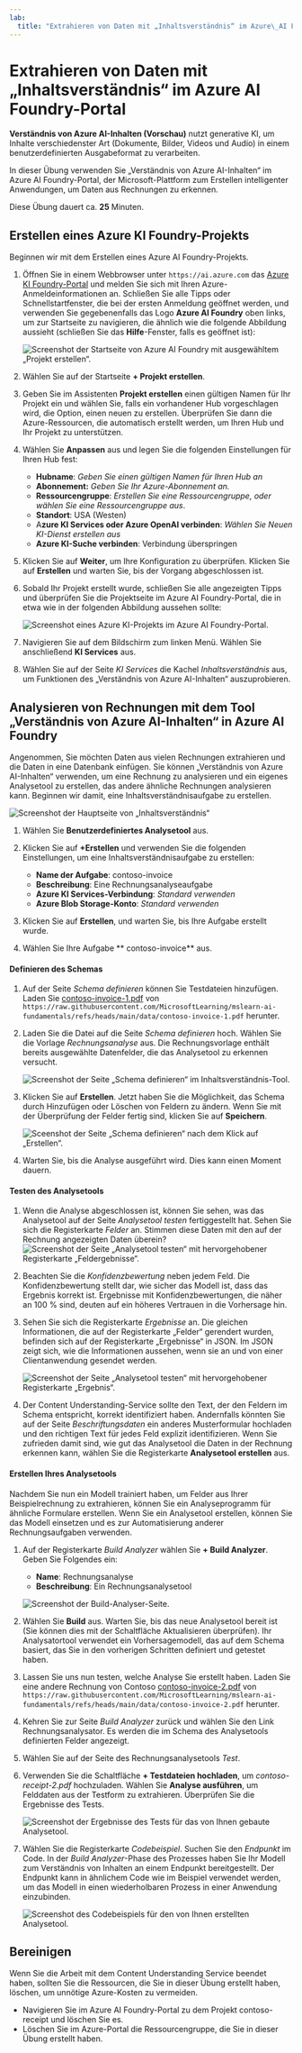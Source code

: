 ```yaml
---
lab:
  title: "Extrahieren von Daten mit „Inhaltsverständnis“ im Azure\_AI Foundry-Portal"
---
```


# Extrahieren von Daten mit „Inhaltsverständnis“ im Azure AI Foundry-Portal

**Verständnis von Azure AI-Inhalten (Vorschau)** nutzt generative KI, um Inhalte verschiedenster Art (Dokumente, Bilder, Videos und Audio) in einem benutzerdefinierten Ausgabeformat zu verarbeiten.

In dieser Übung verwenden Sie „Verständnis von Azure AI-Inhalten“ im Azure AI Foundry-Portal, der Microsoft-Plattform zum Erstellen intelligenter Anwendungen, um Daten aus Rechnungen zu erkennen. 

Diese Übung dauert ca. **25** Minuten.

## Erstellen eines Azure KI Foundry-Projekts

Beginnen wir mit dem Erstellen eines Azure AI Foundry-Projekts.

1. Öffnen Sie in einem Webbrowser unter `https://ai.azure.com` das [Azure KI Foundry-Portal](https://ai.azure.com) und melden Sie sich mit Ihren Azure-Anmeldeinformationen an. Schließen Sie alle Tipps oder Schnellstartfenster, die bei der ersten Anmeldung geöffnet werden, und verwenden Sie gegebenenfalls das Logo **Azure AI Foundry** oben links, um zur Startseite zu navigieren, die ähnlich wie die folgende Abbildung aussieht (schließen Sie das **Hilfe**-Fenster, falls es geöffnet ist):

    ![Screenshot der Startseite von Azure AI Foundry mit ausgewähltem „Projekt erstellen“.](./media/azure-ai-foundry-home-page.png)

1. Wählen Sie auf der Startseite **+ Projekt erstellen**.

1. Geben Sie im Assistenten **Projekt erstellen** einen gültigen Namen für Ihr Projekt ein und wählen Sie, falls ein vorhandener Hub vorgeschlagen wird, die Option, einen neuen zu erstellen. Überprüfen Sie dann die Azure-Ressourcen, die automatisch erstellt werden, um Ihren Hub und Ihr Projekt zu unterstützen.

1. Wählen Sie **Anpassen** aus und legen Sie die folgenden Einstellungen für Ihren Hub fest:
    - **Hubname**: *Geben Sie einen gültigen Namen für Ihren Hub an*
    - **Abonnement:** *Geben Sie Ihr Azure-Abonnement an.*
    - **Ressourcengruppe**: *Erstellen Sie eine Ressourcengruppe, oder wählen Sie eine Ressourcengruppe aus*.
    - **Standort**: USA (Westen) 
    - A**zure KI Services oder Azure OpenAI verbinden**: *Wählen Sie Neuen KI-Dienst erstellen aus*
    - **Azure KI-Suche verbinden**: Verbindung überspringen

1. Klicken Sie auf **Weiter**, um Ihre Konfiguration zu überprüfen. Klicken Sie auf **Erstellen** und warten Sie, bis der Vorgang abgeschlossen ist.

1. Sobald Ihr Projekt erstellt wurde, schließen Sie alle angezeigten Tipps und überprüfen Sie die Projektseite im Azure AI Foundry-Portal, die in etwa wie in der folgenden Abbildung aussehen sollte:

    ![Screenshot eines Azure KI-Projekts im Azure AI Foundry-Portal.](./media/ai-foundry-project.png)
 
1. Navigieren Sie auf dem Bildschirm zum linken Menü. Wählen Sie anschließend **KI Services** aus.

1. Wählen Sie auf der Seite *KI Services* die Kachel *Inhaltsverständnis* aus, um Funktionen des „Verständnis von Azure AI-Inhalten“ auszuprobieren.

## Analysieren von Rechnungen mit dem Tool „Verständnis von Azure AI-Inhalten“ in Azure AI Foundry 

Angenommen, Sie möchten Daten aus vielen Rechnungen extrahieren und die Daten in eine Datenbank einfügen. Sie können „Verständnis von Azure AI-Inhalten“ verwenden, um eine Rechnung zu analysieren und ein eigenes Analysetool zu erstellen, das andere ähnliche Rechnungen analysieren kann. Beginnen wir damit, eine Inhaltsverständnisaufgabe zu erstellen.

![Screenshot der Hauptseite von „Inhaltsverständnis“](./media/content-understanding/content-understanding-1.png)

1. Wählen Sie **Benutzerdefiniertes Analysetool** aus. 

1. Klicken Sie auf **+Erstellen** und verwenden Sie die folgenden Einstellungen, um eine Inhaltsverständnisaufgabe zu erstellen:
    - **Name der Aufgabe**: contoso-invoice
    - **Beschreibung**: Eine Rechnungsanalyseaufgabe
    - **Azure KI Services-Verbindung**: *Standard verwenden*
    - **Azure Blob Storage-Konto**: *Standard verwenden*

1. Klicken Sie auf **Erstellen**, und warten Sie, bis Ihre Aufgabe erstellt wurde. 
1. Wählen Sie Ihre Aufgabe ** contoso-invoice** aus. 

#### Definieren des Schemas 

1. Auf der Seite *Schema definieren* können Sie Testdateien hinzufügen. Laden Sie [contoso-invoice-1.pdf](https://raw.githubusercontent.com/MicrosoftLearning/mslearn-ai-fundamentals/refs/heads/main/contoso-invoice-1.pdf) von `https://raw.githubusercontent.com/MicrosoftLearning/mslearn-ai-fundamentals/refs/heads/main/data/contoso-invoice-1.pdf` herunter. 

1. Laden Sie die Datei auf die Seite *Schema definieren* hoch. Wählen Sie die Vorlage *Rechnungsanalyse* aus. Die Rechnungsvorlage enthält bereits ausgewählte Datenfelder, die das Analysetool zu erkennen versucht. 

    ![Screenshot der Seite „Schema definieren“ im Inhaltsverständnis-Tool.](./media/content-understanding/define-schema.png)

1. Klicken Sie auf **Erstellen**. Jetzt haben Sie die Möglichkeit, das Schema durch Hinzufügen oder Löschen von Feldern zu ändern. Wenn Sie mit der Überprüfung der Felder fertig sind, klicken Sie auf **Speichern**.

    ![Sceenshot der Seite „Schema definieren“ nach dem Klick auf „Erstellen“.](./media/content-understanding/define-schema-2.png)

1. Warten Sie, bis die Analyse ausgeführt wird. Dies kann einen Moment dauern.

#### Testen des Analysetools 

1. Wenn die Analyse abgeschlossen ist, können Sie sehen, was das Analysetool auf der Seite *Analysetool testen* fertiggestellt hat. Sehen Sie sich die Registerkarte *Felder* an. Stimmen diese Daten mit den auf der Rechnung angezeigten Daten überein? 
    ![Screenshot der Seite „Analysetool testen“ mit hervorgehobener Registerkarte „Feldergebnisse“.](./media/content-understanding/test-analyzer-fields.png)

1. Beachten Sie die *Konfidenzbewertung* neben jedem Feld. Die Konfidenzbewertung stellt dar, wie sicher das Modell ist, dass das Ergebnis korrekt ist. Ergebnisse mit Konfidenzbewertungen, die näher an 100 % sind, deuten auf ein höheres Vertrauen in die Vorhersage hin.
1. Sehen Sie sich die Registerkarte *Ergebnisse* an. Die gleichen Informationen, die auf der Registerkarte „Felder“ gerendert wurden, befinden sich auf der Registerkarte „Ergebnisse“ in JSON. Im JSON zeigt sich, wie die Informationen aussehen, wenn sie an und von einer Clientanwendung gesendet werden. 

    ![Screenshot der Seite „Analysetool testen“ mit hervorgehobener Registerkarte „Ergebnis“.](./media/content-understanding/test-analyzer-result.png)

1. Der Content Understanding-Service sollte den Text, der den Feldern im Schema entspricht, korrekt identifiziert haben. Andernfalls könnten Sie auf der Seite *Beschriftungsdaten* ein anderes Musterformular hochladen und den richtigen Text für jedes Feld explizit identifizieren. Wenn Sie zufrieden damit sind, wie gut das Analysetool die Daten in der Rechnung erkennen kann, wählen Sie die Registerkarte **Analysetool erstellen** aus. 

#### Erstellen Ihres Analysetools 

Nachdem Sie nun ein Modell trainiert haben, um Felder aus Ihrer Beispielrechnung zu extrahieren, können Sie ein Analyseprogramm für ähnliche Formulare erstellen. Wenn Sie ein Analysetool erstellen, können Sie das Modell einsetzen und es zur Automatisierung anderer Rechnungsaufgaben verwenden.

1. Auf der Registerkarte *Build Analyzer* wählen Sie **+ Build Analyzer**. Geben Sie Folgendes ein: 
    - **Name**: Rechnungsanalyse
    - **Beschreibung**: Ein Rechnungsanalysetool

    ![Screenshot der Build-Analyser-Seite.](./media/content-understanding/build-analyzer.png)

1. Wählen Sie **Build** aus. Warten Sie, bis das neue Analysetool bereit ist (Sie können dies mit der Schaltfläche Aktualisieren überprüfen). Ihr Analysatortool verwendet ein Vorhersagemodell, das auf dem Schema basiert, das Sie in den vorherigen Schritten definiert und getestet haben. 
1. Lassen Sie uns nun testen, welche Analyse Sie erstellt haben. Laden Sie eine andere Rechnung von Contoso [contoso-invoice-2.pdf](https://raw.githubusercontent.com/MicrosoftLearning/mslearn-ai-fundamentals/refs/heads/main/data/contoso-invoice-2.pdf) von `https://raw.githubusercontent.com/MicrosoftLearning/mslearn-ai-fundamentals/refs/heads/main/data/contoso-invoice-2.pdf` herunter.
1. Kehren Sie zur Seite *Build Analyzer* zurück und wählen Sie den Link Rechnungsanalysator. Es werden die im Schema des Analysetools definierten Felder angezeigt.
1. Wählen Sie auf der Seite des Rechnungsanalysetools *Test*.
1. Verwenden Sie die Schaltfläche **+ Testdateien hochladen**, um *contoso-receipt-2.pdf* hochzuladen. Wählen Sie **Analyse ausführen**, um Felddaten aus der Testform zu extrahieren. Überprüfen Sie die Ergebnisse des Tests.

    ![Screenshot der Ergebnisse des Tests für das von Ihnen gebaute Analysetool.](./media/content-understanding/build-analyzer-2.png)

1. Wählen Sie die Registerkarte *Codebeispiel*. Suchen Sie den *Endpunkt* im Code. In der *Build Analyzer*-Phase des Prozesses haben Sie Ihr Modell zum Verständnis von Inhalten an einem Endpunkt bereitgestellt. Der Endpunkt kann in ähnlichem Code wie im Beispiel verwendet werden, um das Modell in einen wiederholbaren Prozess in einer Anwendung einzubinden.  

    ![Screenshot des Codebeispiels für den von Ihnen erstellten Analysetool.](./media/content-understanding/code-example.png)

## Bereinigen

Wenn Sie die Arbeit mit dem Content Understanding Service beendet haben, sollten Sie die Ressourcen, die Sie in dieser Übung erstellt haben, löschen, um unnötige Azure-Kosten zu vermeiden.

- Navigieren Sie im Azure AI Foundry-Portal zu dem Projekt contoso-receipt und löschen Sie es.
- Löschen Sie im Azure-Portal die Ressourcengruppe, die Sie in dieser Übung erstellt haben.